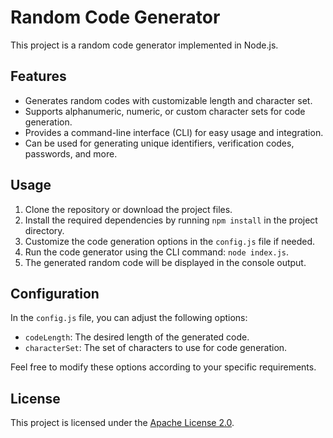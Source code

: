 # Random Code Generator

This project is a random code generator implemented in Node.js.

## Features

- Generates random codes with customizable length and character set.
- Supports alphanumeric, numeric, or custom character sets for code generation.
- Provides a command-line interface (CLI) for easy usage and integration.
- Can be used for generating unique identifiers, verification codes, passwords, and more.

## Usage

1. Clone the repository or download the project files.
2. Install the required dependencies by running `npm install` in the project directory.
3. Customize the code generation options in the `config.js` file if needed.
4. Run the code generator using the CLI command: `node index.js`.
5. The generated random code will be displayed in the console output.

## Configuration

In the `config.js` file, you can adjust the following options:

- `codeLength`: The desired length of the generated code.
- `characterSet`: The set of characters to use for code generation.

Feel free to modify these options according to your specific requirements.

## License

This project is licensed under the [Apache License 2.0](LICENSE).